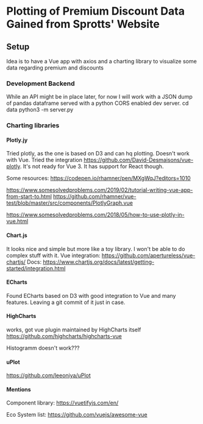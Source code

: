 # Plotting of Premium Discount Data Gained from Sprotts' Website

## Setup

Idea is to have a Vue app with axios and a charting library to visualize 
some data regarding premium and discounts

### Development Backend
While an API might be in place later, for now I will work with a JSON dump of pandas dataframe served
with a python CORS enabled dev server.
    cd data
    python3 -m server.py

### Charting libraries

#### Plotly.jy
Tried plotly, as the one is based on D3 and can hq plotting.
Doesn't work with Vue. Tried the integration https://github.com/David-Desmaisons/vue-plotly.
It's not ready for Vue 3. It has support for React though.

Some resources:
https://codepen.io/rhamner/pen/MXgWqJ?editors=1010

https://www.somesolvedproblems.com/2019/02/tutorial-writing-vue-app-from-start-to.html
https://github.com/rhamner/vue-test/blob/master/src/components/PlotlyGraph.vue

https://www.somesolvedproblems.com/2018/05/how-to-use-plotly-in-vue.html

#### Chart.js
It looks nice and simple but more like a toy library.
I won't be able to do complex stuff with it.
Vue integration: https://github.com/apertureless/vue-chartjs/
Docs: https://www.chartjs.org/docs/latest/getting-started/integration.html

#### ECharts
Found ECharts based on D3 with good integration to Vue and many features.
Leaving a git commit of it  just in case.

#### HighCharts

works, got vue plugin maintained by HighCharts itself
https://github.com/highcharts/highcharts-vue

Histogramm doesn't work???

#### uPlot
https://github.com/leeoniya/uPlot

#### Mentions
Component library: https://vuetifyjs.com/en/

Eco System list: https://github.com/vuejs/awesome-vue
